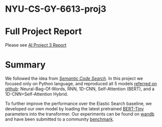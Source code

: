 # NYU-CS-GY-6613-proj3

# Full Project Report

Please see [AI Project 3 Report](https://github.com/HaoranZhuExplorer/NYU-CS-GY-6613-proj3/blob/master/AI%20project%203%20Report.pdf)

# Summary

We followed the idea from *[Semantic Code Search](https://arxiv.org/pdf/1909.09436.pdf)*. In this project we focused only on Python language, and reproduced all 5 models [referred on github](https://github.com/github/CodeSearchNet): Neural-Bag-Of-Words, RNN, 1D-CNN, Self-Attention (BERT), and a 1D-CNN+Self-Attention Hybrid.

To further improve the performance over the Elastic Search baseline, we developed our own model by loading the latest pretrained [BERT-Tiny](https://github.com/google-research/bert) parameters into the transformer. Our experiments can be found on [wandb](https://app.wandb.ai/liqi0816/CodeSearchNet?workspace=user-liqi0816) and have been submitted to a community [benchmark](https://app.wandb.ai/github/CodeSearchNet/benchmark).
